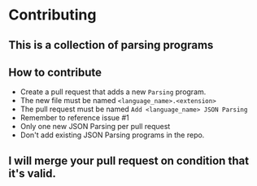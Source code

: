 # Contributing
## This is a collection of parsing programs
## How to contribute
- Create a pull request that adds a new `Parsing` program.
- The new file must be named `<language_name>.<extension>`
- The pull request must be named `Add <language_name> JSON Parsing`
- Remember to reference issue #1
- Only one new JSON Parsing per pull request
- Don't add existing JSON Parsing programs in the repo. 


## I will merge your pull request on condition that it's valid.